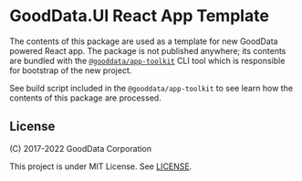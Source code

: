 # GoodData.UI React App Template

The contents of this package are used as a template for new GoodData powered React app. The package is not published anywhere;
its contents are bundled with the [`@gooddata/app-toolkit`](https://github.com/gooddata/gooddata-ui-sdk/blob/master/tools/app-toolkit) CLI tool
which is responsible for bootstrap of the new project.

See build script included in the `@gooddata/app-toolkit` to see learn how the contents of this package are processed.

## License

(C) 2017-2022 GoodData Corporation

This project is under MIT License. See [LICENSE](https://github.com/gooddata/gooddata-ui-sdk/blob/master/tools/dashboard-plugin-template/LICENSE).
